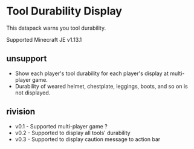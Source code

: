 # Tool Durability Display

This datapack warns you tool durability.

Supported Minecraft JE v1.13.1

## unsupport
 - Show each player's tool durability for each player's display at multi-player game.
 - Durability of weared helmet, chestplate, leggings, boots, and so on is not displayed.

## rivision
 - v0.1 - Supported multi-player game ?
 - v0.2 - Supported to display all tools' durability
 - v0.3 - Supported to display caution message to action bar
